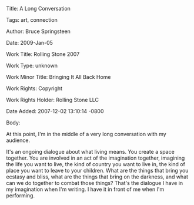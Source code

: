 Title:  A Long Conversation

Tags:   art, connection

Author: Bruce Springsteen

Date:   2009-Jan-05

Work Title: Rolling Stone 2007

Work Type: unknown

Work Minor Title: Bringing It All Back Home

Work Rights: Copyright

Work Rights Holder: Rolling Stone LLC

Date Added: 2007-12-02 13:10:14 -0800

Body: 

At this point, I'm in the middle of a very long conversation with my audience. 

It's an ongoing dialogue about what living means. You create a space together. You are involved in an act of the imagination together, imagining the life you want to live, the kind of country you want to live in, the kind of place you want to leave to your children. What are the things that bring you ecstasy and bliss, what are the things that bring on the darkness, and what can we do together to combat those things? That's the dialogue I have in my imagination when I'm writing. I have it in front of me when I'm performing.
